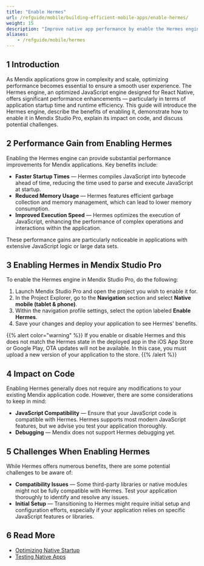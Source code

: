 ```yaml
---
title: "Enable Hermes"
url: /refguide/mobile/building-efficient-mobile-apps/enable-hermes/
weight: 15
description: "Improve native app performance by enable the Hermes engine."
aliases:
    - /refguide/mobile/hermes
---
```


## 1 Introduction

As Mendix applications grow in complexity and scale, optimizing performance becomes essential to ensure a smooth user experience. The Hermes engine, an optimized JavaScript engine designed for React Native, offers significant performance enhancements — particularly in terms of application startup time and runtime efficiency. This guide will introduce the Hermes engine, describe the benefits of enabling it, demonstrate how to enable it in Mendix Studio Pro, explain its impact on code, and discuss potential challenges.

## 2 Performance Gain from Enabling Hermes

Enabling the Hermes engine can provide substantial performance improvements for Mendix applications. Key benefits include:

* **Faster Startup Times** — Hermes compiles JavaScript into bytecode ahead of time, reducing the time used to parse and execute JavaScript at startup.
* **Reduced Memory Usage** — Hermes features efficient garbage collection and memory management, which can lead to lower memory consumption.
* **Improved Execution Speed** — Hermes optimizes the execution of JavaScript, enhancing the performance of complex operations and interactions within the application.

These performance gains are particularly noticeable in applications with extensive JavaScript logic or large data sets.

## 3 Enabling Hermes in Mendix Studio Pro

To enable the Hermes engine in Mendix Studio Pro, do the following:

1. Launch Mendix Studio Pro and open the project you wish to enable it for.
1. In the Project Explorer, go to the **Navigation** section and select **Native mobile (tablet & phone)**.
1. Within the navigation profile settings, select the option labeled **Enable Hermes**.
1. Save your changes and deploy your application to see Hermes' benefits.

{{% alert color="warning" %}}
If you enable or disable Hermes and this does not match the Hermes state in the deployed app in the iOS App Store or Google Play, OTA updates will not be available. In this case, you must upload a new version of your application to the store.
{{% /alert %}}

## 4 Impact on Code

Enabling Hermes generally does not require any modifications to your existing Mendix application code. However, there are some considerations to keep in mind:

* **JavaScript Compatibility** — Ensure that your JavaScript code is compatible with Hermes. Hermes supports most modern JavaScript features, but we advise you test your application thoroughly.
* **Debugging** — Mendix does not support Hermes debugging yet.

## 5 Challenges When Enabling Hermes

While Hermes offers numerous benefits, there are some potential challenges to be aware of:

* **Compatibility Issues** — Some third-party libraries or native modules might not be fully compatible with Hermes. Test your application thoroughly to identify and resolve any issues.
* **Initial Setup** — Transitioning to Hermes might require initial setup and configuration efforts, especially if your application relies on specific JavaScript features or libraries.

## 6 Read More
  
* [Optimizing Native Startup](/refguide/mobile/building-efficient-mobile-apps/native-startup/)
* [Testing Native Apps](/refguide/mobile/distributing-mobile-apps/testing-mobile-apps/)
